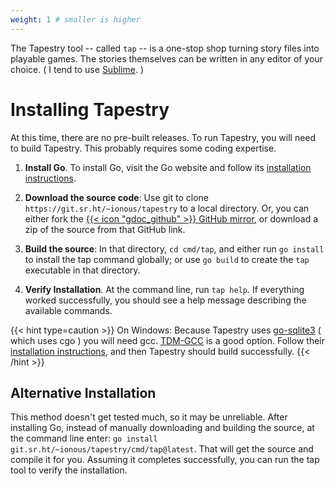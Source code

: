 ```yaml
---
weight: 1 # smaller is higher
---
```


The Tapestry tool -- called `tap` -- is a one-stop shop turning story files into playable games. The stories themselves can be written in any editor of your choice. ( I tend to use [Sublime](https://www.sublimetext.com/). )

# Installing Tapestry 

At this time, there are no pre-built releases. To run Tapestry, you will need to build Tapestry. This probably requires some coding expertise.

1. **Install Go**. To install Go, visit the Go website and follow its [installation instructions](https://go.dev/doc/install).

2. **Download the source code**: Use git to clone `https://git.sr.ht/~ionous/tapestry` to a local directory. Or, you can either fork the [{{< icon "gdoc_github" >}} GitHub mirror](https://github.com/ionous/tapestry), or download a zip of the source from that GitHub link.

3. **Build the source**: In that directory, `cd cmd/tap`, and either run `go install` to install the tap command globally; or use `go build` to create the `tap` executable in that directory.

4. **Verify Installation**. At the command line, run `tap help`. If everything worked successfully, you should see a help message describing the available commands.

{{< hint type=caution >}}
On Windows: Because Tapestry uses [go-sqlite3](https://github.com/mattn/go-sqlite3) ( which uses cgo ) you will need gcc. [TDM-GCC](https://jmeubank.github.io/tdm-gcc/) is a good option. Follow their [installation instructions](https://jmeubank.github.io/tdm-gcc/download/), and then Tapestry should build successfully.
{{< /hint >}}

## Alternative Installation

This method doesn't get tested much, so it may be unreliable. After installing Go, instead of manually downloading and building the source, at the command line enter: `go install git.sr.ht/~ionous/tapestry/cmd/tap@latest`. That will get the source and compile it for you. Assuming it completes successfully, you can run the tap tool to verify the installation.
    

